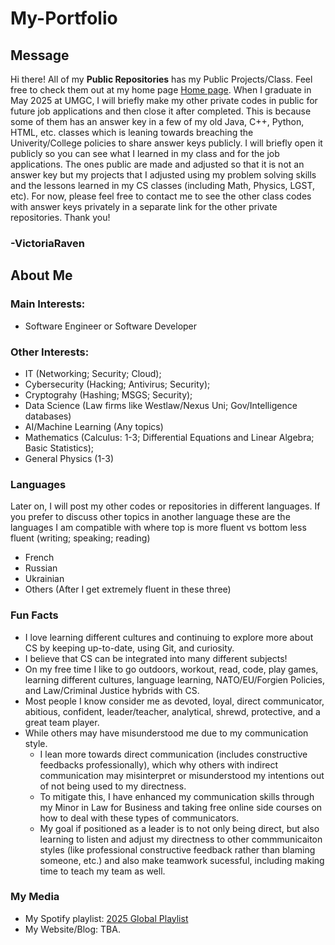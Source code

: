 # My-Portfolio
## Message
Hi there! All of my **Public Repositories** has my Public Projects/Class. Feel free to check them out at my home page [Home page](https://github.com/VictoriaRaven?tab=repositories). When I graduate in May 2025 at UMGC, I will briefly make my other private codes in public for future job applications and then close it after completed. This is because some of them has an answer key in a few of my old Java, C++, Python, HTML, etc. classes which is leaning towards breaching the Univerity/College policies to share answer keys publicly. I will briefly open it publicly so you can see what I learned in my class and for the job applications. The ones public are made and adjusted so that it is not an answer key but my projects that I adjusted using my problem solving skills and the lessons learned in my CS classes (including Math, Physics, LGST, etc). For now, please feel free to contact me to see the other class codes with answer keys privately in a separate link for the other private repositories. Thank you!
### -VictoriaRaven
## About Me
### Main Interests: 
- Software Engineer or Software Developer
### Other Interests:
- IT (Networking; Security; Cloud);
- Cybersecurity (Hacking; Antivirus; Security);
- Cryptograhy (Hashing; MSGS; Security);
- Data Science (Law firms like Westlaw/Nexus Uni; Gov/Intelligence databases)
- AI/Machine Learning (Any topics)
- Mathematics (Calculus: 1-3; Differential Equations and Linear Algebra; Basic Statistics);
- General Physics (1-3)
### Languages
Later on, I will post my other codes or repositories in different languages. If you prefer to discuss other topics in another language these are the languages I am compatible with where top is more fluent vs bottom less fluent (writing; speaking; reading)
- French 
- Russian
- Ukrainian
- Others (After I get extremely fluent in these three)
### Fun Facts
- I love learning different cultures and continuing to explore more about CS by keeping up-to-date, using Git, and curiosity.
- I believe that CS can be integrated into many different subjects!
- On my free time I like to go outdoors, workout, read, code, play games, learning different cultures, language learning, NATO/EU/Forgien Policies, and Law/Criminal Justice hybrids with CS.
- Most people I know consider me as devoted, loyal, direct communicator, abitious, confident, leader/teacher, analytical, shrewd, protective, and a great team player.
- While others may have misunderstood me due to my communication style.
  - I lean more towards direct communication (includes constructive feedbacks professionally), which why others with indirect communication may misinterpret or misunderstood my intentions out of not being used to my directness.
  - To mitigate this, I have enhanced my communication skills through my Minor in Law for Business and taking free online side courses on how to deal with these types of communicators.
  - My goal if positioned as a leader is to not only being direct, but also learning to listen and adjust my directness to other commmunicaiton styles (like professional constructive feedback rather than blaming someone, etc.) and also make teamwork sucessful, including making time to teach my team as well.
### My Media
- My Spotify playlist: [2025 Global Playlist](https://open.spotify.com/playlist/71emCwwP5kE4DQTROKiJ3F?si=L1MzHxHYSOqObqqFq-lo_A&pi=Y99IcV4HSBC1_)
- My Website/Blog: TBA.




